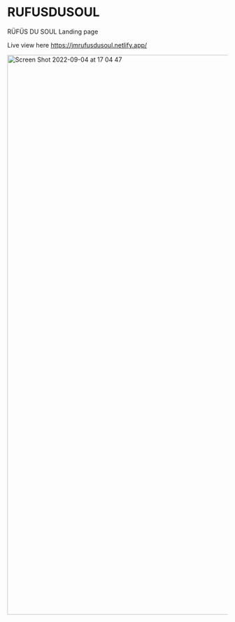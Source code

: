 # RUFUSDUSOUL

RÜFÜS DU SOUL Landing page

Live view here https://jmrufusdusoul.netlify.app/

<img width="1280" alt="Screen Shot 2022-09-04 at 17 04 47" src="https://user-images.githubusercontent.com/83543601/188331519-c5e45adf-ca18-4eaa-a5c0-6867514f98df.png">
